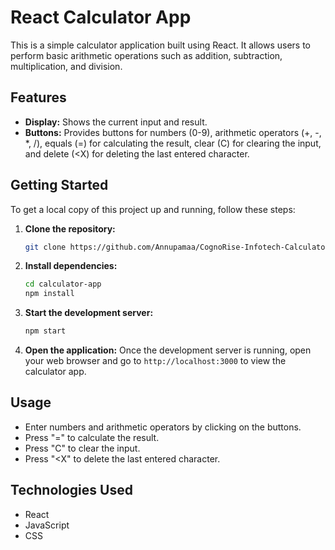 # React Calculator App

This is a simple calculator application built using React. It allows users to perform basic arithmetic operations such as addition, subtraction, multiplication, and division.

## Features
- **Display:** Shows the current input and result.
- **Buttons:** Provides buttons for numbers (0-9), arithmetic operators (+, -, *, /), equals (=) for calculating the result, clear (C) for clearing the input, and delete (<X) for deleting the last entered character.

## Getting Started
To get a local copy of this project up and running, follow these steps:

1. **Clone the repository:**
    ```bash
    git clone https://github.com/Annupamaa/CognoRise-Infotech-Calculator.git
    ```

2. **Install dependencies:**
    ```bash
    cd calculator-app
    npm install
    ```

3. **Start the development server:**
    ```bash
    npm start
    ```

4. **Open the application:**
    Once the development server is running, open your web browser and go to `http://localhost:3000` to view the calculator app.

## Usage
- Enter numbers and arithmetic operators by clicking on the buttons.
- Press "=" to calculate the result.
- Press "C" to clear the input.
- Press "<X" to delete the last entered character.

## Technologies Used
- React
- JavaScript
- CSS

